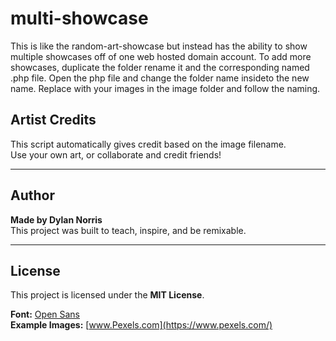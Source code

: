 # multi-showcase
This is like the random-art-showcase but instead has the ability to show multiple showcases off of one web hosted domain account.  To add more showcases, duplicate the folder rename it and the corresponding named .php file. Open the php file and change the folder name insideto the new name. Replace with your images in the image folder and follow the naming.


## Artist Credits

This script automatically gives credit based on the image filename.  
Use your own art, or collaborate and credit friends!

---

## Author

**Made by Dylan Norris**  
This project was built to teach, inspire, and be remixable.

---

## License

This project is licensed under the **MIT License**.

**Font:** [Open Sans](https://fonts.google.com/specimen/Open+Sans)  
**Example Images:** [www.Pexels.com](https://www.pexels.com/)
